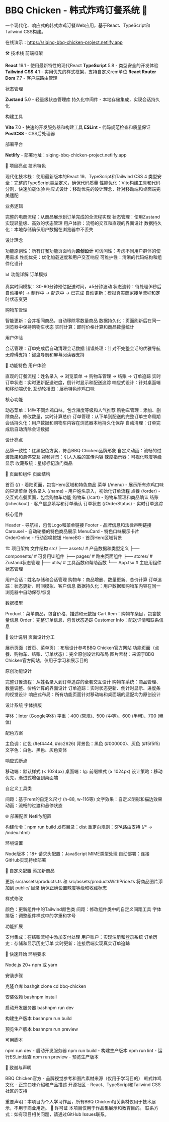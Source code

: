# BBQ Chicken - 韩式炸鸡订餐系统 🍗

一个现代化、响应式的韩式炸鸡订餐Web应用，基于React、TypeScript和Tailwind CSS构建。

在线演示：https://siqing-bbq-chicken-project.netlify.app

🛠️ 技术栈
前端框架

**React** 19.1 - 使用最新特性的现代React
**TypeScript** 5.8 - 类型安全的开发体验
**Tailwind CSS** 4.1 - 实用优先的样式框架，支持自定义rem单位
**React Router Dom** 7.7 - 客户端路由管理

状态管理

**Zustand** 5.0 - 轻量级状态管理库
持久化中间件 - 本地存储集成，实现会话持久化

构建工具

**Vite** 7.0 - 快速的开发服务器和构建工具
**ESLint** - 代码规范检查和质量保证
**PostCSS** - CSS后处理器

部署平台

**Netlify** - 部署地址：siqing-bbq-chicken-project.netlify.app

🎯 项目亮点
技术特色

现代化技术栈：使用最新版本的React 19、TypeScript和Tailwind CSS 4
类型安全：完整的TypeScript类型定义，确保代码质量
性能优化：Vite构建工具和代码分割，快速加载体验
响应式设计：移动优先的设计理念，针对移动端和桌面端完美适配

业务逻辑

完整的电商流程：从商品展示到订单完成的全流程实现
状态管理：使用Zustand实现轻量级、高效的状态管理
用户体验：流畅的交互和直观的界面设计
数据持久化：本地存储确保用户数据在浏览器中不丢失

设计理念

功能原创性：所有订餐功能页面均为**原创设计**
可访问性：考虑不同用户群体的使用需求
性能优先：优化加载速度和用户交互响应
可维护性：清晰的代码结构和组件化设计

📊 功能详解
订单模拟

真实时间模拟：30-60分钟预估配送时间，±5分钟波动
状态流转：待处理(6秒后自动接单) → 制作中 → 配送中 → 已完成
自动更新：模拟真实商家接单流程和定时状态变更

购物车管理

智能更新：合并相同商品，自动移除零数量商品
数据持久化：页面刷新后在同一浏览器中保持购物车状态
实时计算：即时价格计算和商品数量统计

用户体验

会话管理：订单完成后自动清理会话数据
错误处理：针对不完整会话的优雅导航
无障碍支持：键盘导航和屏幕阅读器支持

🌟 功能特色
用户体验

直观的订餐流程：姓名录入 → 浏览菜单 → 购物车管理 → 结账 → 订单追踪
实时订单状态：实时更新配送进度，倒计时显示和配送追踪
响应式设计：针对桌面端和移动端优化
互动轮播图：展示特色炸鸡口味

核心功能

动态菜单：14种不同炸鸡口味，包含辣度等级和人气推荐
购物车管理：添加、删除商品，修改数量，实时计算总价
订单管理：从下单到配送的完整订单生命周期
会话持久化：用户数据和购物车内容在浏览器本地持久化保存
自动清理：订单完成后自动清除会话数据

设计亮点

品牌一致性：红黑配色方案，符合BBQ Chicken品牌形象
自定义动画：流畅的过渡效果和悬停交互
视频背景：引人入胜的宣传内容
辣度指示器：可视化辣度等级显示
收藏系统：星标标记热门商品

📱 页面和组件
页面结构

首页 (/) - 着陆页面，包含Hero区域和特色商品
菜单 (/menu) - 展示所有炸鸡口味的只读菜单
姓名录入 (/name) - 用户姓名录入，初始化订单流程
点餐 (/order) - 交互式点餐页面，包含购物车功能
购物车 (/cart) - 购物车管理和商品确认
结账 (/checkout) - 客户信息填写和订单确认
订单状态 (/OrderStatus) - 实时订单追踪

核心组件

Header - 导航栏，包含Logo和菜单链接
Footer - 品牌信息和法律声明链接
Carousel - 自动轮播的特色商品展示
MenuCard - 特色口味展示卡片
OrderOnline - 行动召唤按钮
HomeBG - 首页Hero区域背景

🏗️ 项目架构
文件结构
src/
├── assets/          # 产品数据和类型定义
├── components/      # 可复用UI组件
├── pages/          # 路由页面组件
├── stores/         # Zustand状态管理
├── utils/          # 工具函数和帮助函数
└── App.tsx         # 主应用组件
状态管理

用户会话：姓名存储和会话管理
购物车：商品增删、数量更新、总价计算
订单追踪：状态更新、时间模拟、客户信息
数据持久化：用户数据和购物车内容在同一浏览器中自动保存/恢复

数据模型

Product：菜单商品，包含价格、描述和元数据
Cart Item：购物车条目，包含数量信息
Order：完整订单信息，包含状态追踪
Customer Info：配送详情和联系信息

🎨 设计说明
页面设计分工

展示页面（首页、菜单页）：布局设计参考BBQ Chicken官方网站
功能页面（点餐、购物车、结账、订单状态）：完全原创设计和布局
图片素材：来源于BBQ Chicken官方网站，仅用于学习和展示目的

原创功能设计

完整订餐流程：从姓名录入到订单追踪的全套交互设计
购物车系统：商品管理、数量调整、价格计算的界面设计
订单追踪：实时状态更新、倒计时显示、进度条的视觉设计
响应式布局：所有功能页面针对移动端和桌面端的适配均为原创设计

设计系统
字体排版

字体：Inter (Google字体)
字重：400 (常规)、500 (中等)、600 (半粗)、700 (粗体)

配色方案

主色调：红色 (#ef4444, #dc2626)
背景色：黑色 (#000000)、灰色 (#f5f5f5)
文字色：白色、黑色、灰色变体

响应式断点

移动端：默认样式 (< 1024px)
桌面端：lg: 前缀样式 (≥ 1024px)
设计策略：移动优先，渐进式增强到桌面端

自定义工具类

间距：基于rem的自定义尺寸 (h-88, w-116等)
文字效果：自定义阴影和描边效果
动画：流畅的过渡和悬停状态

🌐 部署配置
Netlify配置

构建命令：npm run build
发布目录：dist
重定向规则：SPA路由支持 (/* → /index.html)

环境设置

Node版本：18+
请求头配置：JavaScript MIME类型处理
自动部署：连接GitHub实现持续部署

🔧 自定义配置
添加新商品

更新 src/assets/products.ts 和 src/assets/productsWithPrice.ts
将商品图片添加到 public/ 目录
确保正确设置辣度等级和收藏标志

样式修改

颜色：更新组件中的Tailwind颜色类
间距：修改组件类中的自定义间距工具
字体排版：调整组件样式中的字重和字号

功能扩展

支付集成：在结账流程中添加支付处理
用户账户：实现注册和登录系统
订单历史：存储和显示历史订单
实时更新：连接后端实现真实订单追踪

🚀 快速开始
环境要求

Node.js 20+
npm 或 yarn

安装步骤

克隆仓库
bashgit clone <repository-url>
cd bbq-chicken

安装依赖
bashnpm install

启动开发服务器
bashnpm run dev

构建生产版本
bashnpm run build

预览生产版本
bashnpm run preview


可用脚本

npm run dev - 启动开发服务器
npm run build - 构建生产版本
npm run lint - 运行ESLint检查
npm run preview - 预览生产版本

🙏 致谢与声明

BBQ Chicken官方 - 品牌视觉参考和图片素材来源（仅用于学习目的）
韩式炸鸡文化 - 正宗口味介绍和产品描述
开源社区 - React、TypeScript和Tailwind CSS社区的支持

重要声明：本项目为个人学习作品，所有BBQ Chicken相关素材仅用于技术展示，不用于商业用途。
📝 许可证
本项目仅用于作品集展示和教育目的。
联系方式：如有项目相关问题，请通过GitHub Issues联系。

